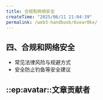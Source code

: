 ```yaml
---
title: 合规和网络安全
createTime: "2025/06/11 21:04:39"
permalink: /web3-handbook/6xear0kx/
---
```

## 四、合规和网络安全
- 常见法律风险与规避方式
- 安全防止钓鱼等安全建议 

## ::ep:avatar::文章贡献者  
<!-- [Bruce](https://x.com/brucexu_eth)、[吃汤圆](/)、[Echo](https://x.com/Echo_liuchan) -->
